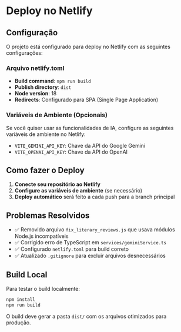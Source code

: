# Deploy no Netlify

## Configuração

O projeto está configurado para deploy no Netlify com as seguintes configurações:

### Arquivo netlify.toml
- **Build command**: `npm run build`
- **Publish directory**: `dist`
- **Node version**: 18
- **Redirects**: Configurado para SPA (Single Page Application)

### Variáveis de Ambiente (Opcionais)
Se você quiser usar as funcionalidades de IA, configure as seguintes variáveis de ambiente no Netlify:

- `VITE_GEMINI_API_KEY`: Chave da API do Google Gemini
- `VITE_OPENAI_API_KEY`: Chave da API do OpenAI

## Como fazer o Deploy

1. **Conecte seu repositório ao Netlify**
2. **Configure as variáveis de ambiente** (se necessário)
3. **Deploy automático** será feito a cada push para a branch principal

## Problemas Resolvidos

- ✅ Removido arquivo `fix_literary_reviews.js` que usava módulos Node.js incompatíveis
- ✅ Corrigido erro de TypeScript em `services/geminiService.ts`
- ✅ Configurado `netlify.toml` para build correto
- ✅ Atualizado `.gitignore` para excluir arquivos desnecessários

## Build Local

Para testar o build localmente:

```bash
npm install
npm run build
```

O build deve gerar a pasta `dist/` com os arquivos otimizados para produção.
